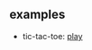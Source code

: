 ## examples

  - tic-tac-toe: [play](https://lue-bird.github.io/elm-typesafe-array/examples/tic-tac-toe/)

